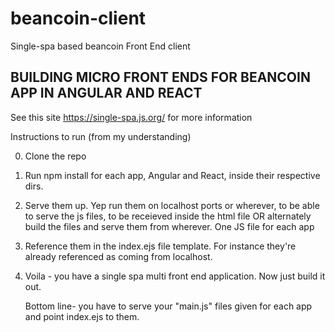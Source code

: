 # beancoin-client
Single-spa based beancoin Front End client


## BUILDING MICRO FRONT ENDS FOR BEANCOIN APP IN ANGULAR AND REACT

See this site https://single-spa.js.org/ for more information


Instructions to run (from my understanding)

0. Clone the repo
1. Run npm install for each app, Angular and React, inside their respective dirs. 
2. Serve them up. Yep run them on localhost ports or wherever, to be able to serve the js files, to be receieved inside the html file
   OR alternately build the files and serve them from wherever. One JS file for each app
3. Reference them in the index.ejs file template. For instance they're already referenced as coming from localhost. 
4. Voila - you have a single spa multi front end application. Now just build it out. 
   
   Bottom line- you have to serve your "main.js" files given for each app and point index.ejs to them. 